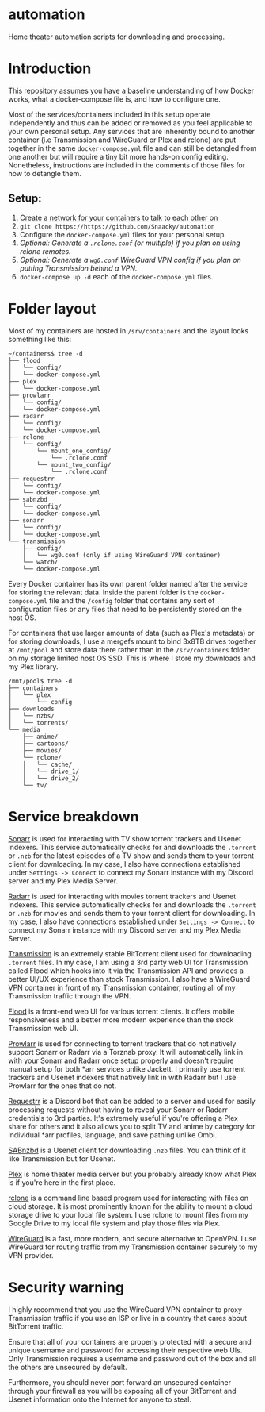 # automation
Home theater automation scripts for downloading and processing.

# Introduction
This repository assumes you have a baseline understanding of how Docker works, what a docker-compose file is, and how to configure one. 

Most of the services/containers included in this setup operate independently and thus can be added or removed as you feel applicable to your own personal setup. Any services that are inherently bound to another container (i.e Transmission and WireGuard or Plex and rclone) are put together in the same `docker-compose.yml` file and can still be detangled from one another but will require a tiny bit more hands-on config editing. Nonetheless, instructions are included in the comments of those files for how to detangle them.

## Setup:
1. [Create a network for your containers to talk to each other on](https://docs.docker.com/engine/reference/commandline/network_create/)
2. `git clone https://https://github.com/Snaacky/automation`
3. Configure the `docker-compose.yml` files for your personal setup.
4. *Optional: Generate a `.rclone.conf` (or multiple) if you plan on using rclone remotes.*
5. *Optional: Generate a `wg0.conf` WireGuard VPN config if you plan on putting Transmission behind a VPN.*
6. `docker-compose up -d` each of the `docker-compose.yml` files.

# Folder layout
Most of my containers are hosted in `/srv/containers` and the layout looks something like this:
```
~/containers$ tree -d
├── flood
│   └── config/
│   └── docker-compose.yml
├── plex
│   └── docker-compose.yml
├── prowlarr
│   └── config/
│   └── docker-compose.yml
├── radarr
│   └── config/
│   └── docker-compose.yml
├── rclone
│   └── config/
│       └── mount_one_config/
│           └── .rclone.conf
│       └── mount_two_config/
│           └── .rclone.conf
├── requestrr
│   └── config/
│   └── docker-compose.yml
├── sabnzbd
│   └── config/
│   └── docker-compose.yml
├── sonarr
│   └── config/
│   └── docker-compose.yml
└── transmission
    ├── config/
    │   └── wg0.conf (only if using WireGuard VPN container)
    └── watch/
    └── docker-compose.yml
```
Every Docker container has its own parent folder named after the service for storing the relevant data. Inside the parent folder is the `docker-compose.yml` file and the `/config` folder that contains any sort of configuration files or any files that need to be persistently stored on the host OS.

For containers that use larger amounts of data (such as Plex's metadata) or for storing downloads, I use a mergefs mount to bind 3x8TB drives together at `/mnt/pool` and store data there rather than in the `/srv/containers` folder on my storage limited host OS SSD. This is where I store my downloads and my Plex library.

```
/mnt/pool$ tree -d
├── containers
│   └── plex
│       └── config
├── downloads
│   └── nzbs/
│   └── torrents/
└── media
    ├── anime/
    ├── cartoons/
    ├── movies/
    └── rclone/
    │   └── cache/
    │   └── drive_1/
    │   └── drive_2/
    └── tv/
   ```
   
# Service breakdown

[Sonarr](https://sonarr.tv/) is used for interacting with TV show torrent trackers and Usenet indexers. This service automatically checks for and downloads the `.torrent` or `.nzb` for the latest episodes of a TV show and sends them to your torrent client for downloading. In my case, I also have connections established under `Settings -> Connect` to connect my Sonarr instance with my Discord server and my Plex Media Server. 

[Radarr](https://radarr.video/) is used for interacting with movies torrent trackers and Usenet indexers. This service automatically checks for and downloads the `.torrent` or `.nzb` for movies and sends them to your torrent client for downloading. In my case, I also have connections established under `Settings -> Connect` to connect my Sonarr instance with my Discord server and my Plex Media Server.

[Transmission](https://transmissionbt.com/) is an extremely stable BitTorrent client used for downloading `.torrent` files. In my case, I am using a 3rd party web UI for Transmission called Flood which hooks into it via the Transmission API and provides a better UI/UX experience than stock Transmission. I also have a WireGuard VPN container in front of my Transmission container, routing all of my Transmission traffic through the VPN.

[Flood](https://flood.js.org/) is a front-end web UI for various torrent clients. It offers mobile responsiveness and a better more modern experience than the stock Transmission web UI.

[Prowlarr](https://github.com/Prowlarr/Prowlarr) is used for connecting to torrent trackers that do not natively support Sonarr or Radarr via a Torznab proxy. It will automatically link in with your Sonarr and Radarr once setup properly and doesn't require manual setup for both *arr services unlike Jackett. I primarily use torrent trackers and Usenet indexers that natively link in with Radarr but I use Prowlarr for the ones that do not.

[Requestrr](https://github.com/darkalfx/requestrr) is a Discord bot that can be added to a server and used for easily processing requests without having to reveal your Sonarr or Radarr credentials to 3rd parties. It's extremely useful if you're offering a Plex share for others and it also allows you to split TV and anime by category for individual *arr profiles, language, and save pathing unlike Ombi.

[SABnzbd](https://sabnzbd.org/) is a Usenet client for downloading `.nzb` files. You can think of it like Transmission but for Usenet.

[Plex](https://www.plex.tv/) is home theater media server but you probably already know what Plex is if you're here in the first place.

[rclone](https://rclone.org/) is a command line based program used for interacting with files on cloud storage. It is most prominently known for the ability to mount a cloud storage drive to your local file system. I use rclone to mount files from my Google Drive to my local file system and play those files via Plex.

[WireGuard](https://www.wireguard.com/) is a fast, more modern, and secure alternative to OpenVPN. I use WireGuard for routing traffic from my Transmission container securely to my VPN provider.

# Security warning

I highly recommend that you use the WireGuard VPN container to proxy Transmission traffic if you use an ISP or live in a country that cares about BitTorrent traffic. 

Ensure that all of your containers are properly protected with a secure and unique username and password for accessing their respective web UIs. Only Transmission requires a username and password out of the box and all the others are unsecured by default. 

Furthermore, you should never port forward an unsecured container through your firewall as you will be exposing all of your BitTorrent and Usenet information onto the Internet for anyone to steal.
